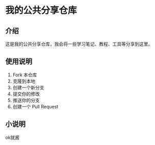 # 我的公共分享仓库

## 介绍

这是我的公共分享仓库，我会将一些学习笔记、教程、工具等分享到这里。

## 使用说明
1. Fork 本仓库
2. 克隆到本地
3. 创建一个新分支
4. 提交你的修改
5. 推送你的分支
6. 创建一个 Pull Request

## 小说明

ok就酱 
